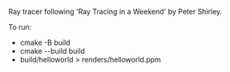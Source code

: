 Ray tracer following 'Ray Tracing in a Weekend' by Peter Shirley.

To run:
* cmake -B build
* cmake --build build
* build/helloworld > renders/helloworld.ppm